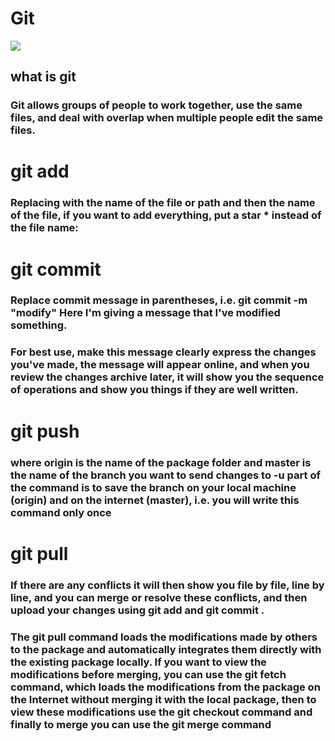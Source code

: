 # Git
![](https://res.cloudinary.com/practicaldev/image/fetch/s--bjpVKHPe--/c_imagga_scale,f_auto,fl_progressive,h_420,q_auto,w_1000/https://dev-to-uploads.s3.amazonaws.com/i/8ogqpfkvqqpyfbs3w6p7.png)
## what is git

### Git allows groups of people to work together, use the same files, and deal with overlap when multiple people edit the same files.

# git add
### Replacing <filename> with the name of the file or path and then the name of the file, if you want to add everything, put a star * instead of the file name:

# git commit
### Replace commit message in parentheses, i.e. git commit -m "modify" Here I'm giving a message that I've modified something.

### For best use, make this message clearly express the changes you've made, the message will appear online, and when you review the changes archive later, it will show you the sequence of operations and show you things if they are well written.


# git push
### where origin is the name of the package folder and master is the name of the branch you want to send changes to -u part of the command is to save the branch on your local machine (origin) and on the internet (master), i.e. you will write this command only once



# git pull
### If there are any conflicts it will then show you file by file, line by line, and you can merge or resolve these conflicts, and then upload your changes using git add and git commit .
### The git pull command loads the modifications made by others to the package and automatically integrates them directly with the existing package locally. If you want to view the modifications before merging, you can use the git fetch command, which loads the modifications from the package on the Internet without merging it with the local package, then to view these modifications use the git checkout command and finally to merge you can use the git merge command